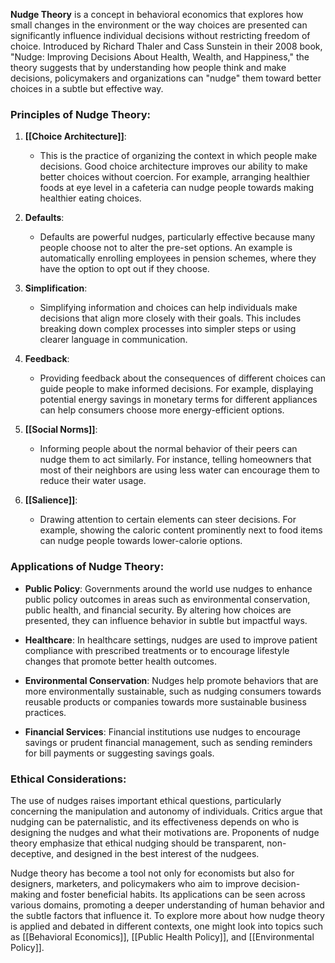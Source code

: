 **Nudge Theory** is a concept in behavioral economics that explores how small changes in the environment or the way choices are presented can significantly influence individual decisions without restricting freedom of choice. Introduced by Richard Thaler and Cass Sunstein in their 2008 book, "Nudge: Improving Decisions About Health, Wealth, and Happiness," the theory suggests that by understanding how people think and make decisions, policymakers and organizations can "nudge" them toward better choices in a subtle but effective way.

### Principles of Nudge Theory:

1. **[[Choice Architecture]]**:
   - This is the practice of organizing the context in which people make decisions. Good choice architecture improves our ability to make better choices without coercion. For example, arranging healthier foods at eye level in a cafeteria can nudge people towards making healthier eating choices.

2. **Defaults**:
   - Defaults are powerful nudges, particularly effective because many people choose not to alter the pre-set options. An example is automatically enrolling employees in pension schemes, where they have the option to opt out if they choose.

3. **Simplification**:
   - Simplifying information and choices can help individuals make decisions that align more closely with their goals. This includes breaking down complex processes into simpler steps or using clearer language in communication.

4. **Feedback**:
   - Providing feedback about the consequences of different choices can guide people to make informed decisions. For example, displaying potential energy savings in monetary terms for different appliances can help consumers choose more energy-efficient options.

5. **[[Social Norms]]**:
   - Informing people about the normal behavior of their peers can nudge them to act similarly. For instance, telling homeowners that most of their neighbors are using less water can encourage them to reduce their water usage.

6. **[[Salience]]**:
   - Drawing attention to certain elements can steer decisions. For example, showing the caloric content prominently next to food items can nudge people towards lower-calorie options.

### Applications of Nudge Theory:

- **Public Policy**: Governments around the world use nudges to enhance public policy outcomes in areas such as environmental conservation, public health, and financial security. By altering how choices are presented, they can influence behavior in subtle but impactful ways.

- **Healthcare**: In healthcare settings, nudges are used to improve patient compliance with prescribed treatments or to encourage lifestyle changes that promote better health outcomes.

- **Environmental Conservation**: Nudges help promote behaviors that are more environmentally sustainable, such as nudging consumers towards reusable products or companies towards more sustainable business practices.

- **Financial Services**: Financial institutions use nudges to encourage savings or prudent financial management, such as sending reminders for bill payments or suggesting savings goals.

### Ethical Considerations:

The use of nudges raises important ethical questions, particularly concerning the manipulation and autonomy of individuals. Critics argue that nudging can be paternalistic, and its effectiveness depends on who is designing the nudges and what their motivations are. Proponents of nudge theory emphasize that ethical nudging should be transparent, non-deceptive, and designed in the best interest of the nudgees.

Nudge theory has become a tool not only for economists but also for designers, marketers, and policymakers who aim to improve decision-making and foster beneficial habits. Its applications can be seen across various domains, promoting a deeper understanding of human behavior and the subtle factors that influence it. To explore more about how nudge theory is applied and debated in different contexts, one might look into topics such as [[Behavioral Economics]], [[Public Health Policy]], and [[Environmental Policy]].